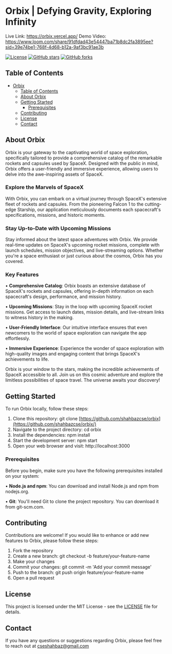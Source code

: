 # Orbix | Defying Gravity, Exploring Infinity

Live Link: https://orbix.vercel.app/
Demo Video: https://www.loom.com/share/91dfdad43e54447ba71b8dc2fa3895ee?sid=39e74be1-768f-4d68-b12a-9af3bc91ae3b

[![License](https://img.shields.io/badge/License-MIT-blue.svg)](LICENSE)
[![GitHub stars](https://img.shields.io/github/stars/shahbazcse/ShahbazAhmad-FrontendDeveloper.svg)](https://github.com/shahbazcse/ShahbazAhmad-FrontendDeveloper/stargazers)
[![GitHub forks](https://img.shields.io/github/forks/shahbazcse/ShahbazAhmad-FrontendDeveloper.svg)](https://github.com/shahbazcse/ShahbazAhmad-FrontendDeveloper/network)

## Table of Contents

- [Orbix](#orbix)
  - [Table of Contents](#table-of-contents)
  - [About Orbix](#about-orbix)
  - [Getting Started](#getting-started)
    - [Prerequisites](#prerequisites)
  - [Contributing](#contributing)
  - [License](#license)
  - [Contact](#contact)

## About Orbix

Orbix is your gateway to the captivating world of space exploration, specifically tailored to provide a comprehensive catalog of the remarkable rockets and capsules used by SpaceX. Designed with the public in mind, Orbix offers a user-friendly and immersive experience, allowing users to delve into the awe-inspiring assets of SpaceX.

### Explore the Marvels of SpaceX
With Orbix, you can embark on a virtual journey through SpaceX's extensive fleet of rockets and capsules. From the pioneering Falcon 1 to the cutting-edge Starship, our application meticulously documents each spacecraft's specifications, missions, and historic moments.

### Stay Up-to-Date with Upcoming Missions
Stay informed about the latest space adventures with Orbix. We provide real-time updates on SpaceX's upcoming rocket missions, complete with launch schedules, mission objectives, and live-streaming options. Whether you're a space enthusiast or just curious about the cosmos, Orbix has you covered.

### Key Features
• **Comprehensive Catalog**: Orbix boasts an extensive database of SpaceX's rockets and capsules, offering in-depth information on each spacecraft's design, performance, and mission history.

• **Upcoming Missions**: Stay in the loop with upcoming SpaceX rocket missions. Get access to launch dates, mission details, and live-stream links to witness history in the making.

• **User-Friendly Interface**: Our intuitive interface ensures that even newcomers to the world of space exploration can navigate the app effortlessly.

• **Immersive Experience**: Experience the wonder of space exploration with high-quality images and engaging content that brings SpaceX's achievements to life.

Orbix is your window to the stars, making the incredible achievements of SpaceX accessible to all. Join us on this cosmic adventure and explore the limitless possibilities of space travel. The universe awaits your discovery!

## Getting Started

To run Orbix locally, follow these steps:

1. Clone this repository: git clone [https://github.com/shahbazcse/orbix](https://github.com/shahbazcse/orbix/)
2. Navigate to the project directory: cd orbix
3. Install the dependencies: npm install
4. Start the development server: npm start
5. Open your web browser and visit: http://localhost:3000

### Prerequisites

Before you begin, make sure you have the following prerequisites installed on your system:

• **Node.js and npm**: You can download and install Node.js and npm from nodejs.org.

• **Git**: You'll need Git to clone the project repository. You can download it from git-scm.com.

## Contributing

Contributions are welcome! If you would like to enhance or add new features to Orbix, please follow these steps:

1. Fork the repository
2. Create a new branch: git checkout -b feature/your-feature-name
3. Make your changes
4. Commit your changes: git commit -m 'Add your commit message'
5. Push to the branch: git push origin feature/your-feature-name
6. Open a pull request

## License

This project is licensed under the MIT License - see the [LICENSE](https://opensource.org/license/mit/) file for details.

## Contact
If you have any questions or suggestions regarding Orbix, please feel free to reach out at cseshahbaz@gmail.com
